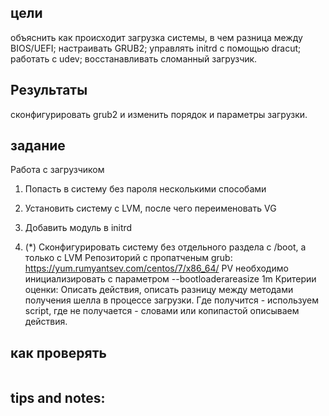 ## цели

объяснить как происходит загрузка системы, в чем разница между BIOS/UEFI;
настраивать GRUB2;
управлять initrd с помощью dracut;
работать с udev;
восстанавливать сломанный загрузчик.

## Результаты

сконфигурировать grub2 и изменить порядок и параметры загрузки.


## задание

Работа с загрузчиком
1. Попасть в систему без пароля несколькими способами
2. Установить систему с LVM, после чего переименовать VG
3. Добавить модуль в initrd

4. (*) Сконфигурировать систему без отдельного раздела с /boot, а только с LVM
Репозиторий с пропатченым grub: https://yum.rumyantsev.com/centos/7/x86_64/
PV необходимо инициализировать с параметром --bootloaderareasize 1m
Критерии оценки: Описать действия, описать разницу между методами получения шелла в процессе загрузки.
Где получится - используем script, где не получается - словами или копипастой описываем действия.

## как проверять

```

```

## tips and notes:
